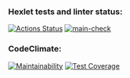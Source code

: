 ### Hexlet tests and linter status:
[![Actions Status](https://github.com/AlekseyNechunaev/java-project-73/workflows/hexlet-check/badge.svg)](https://github.com/AlekseyNechunaev/java-project-73/actions)
[![main-check](https://github.com/AlekseyNechunaev/java-project-73/actions/workflows/main.yaml/badge.svg)](https://github.com/AlekseyNechunaev/java-project-73/actions/workflows/main.yaml)
### CodeClimate:
[![Maintainability](https://api.codeclimate.com/v1/badges/1cc1476f30528afef32f/maintainability)](https://codeclimate.com/github/AlekseyNechunaev/java-project-73/maintainability)
[![Test Coverage](https://api.codeclimate.com/v1/badges/1cc1476f30528afef32f/test_coverage)](https://codeclimate.com/github/AlekseyNechunaev/java-project-73/test_coverage)